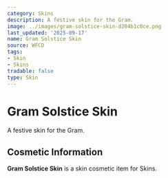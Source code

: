 ```yaml
---
category: Skins
description: A festive skin for the Gram.
image: ../images/gram-solstice-skin-d204b1c0ce.png
last_updated: '2025-09-17'
name: Gram Solstice Skin
source: WFCD
tags:
- Skin
- Skins
tradable: false
type: Skin
---
```


# Gram Solstice Skin

A festive skin for the Gram.

## Cosmetic Information

**Gram Solstice Skin** is a skin cosmetic item for Skins.

